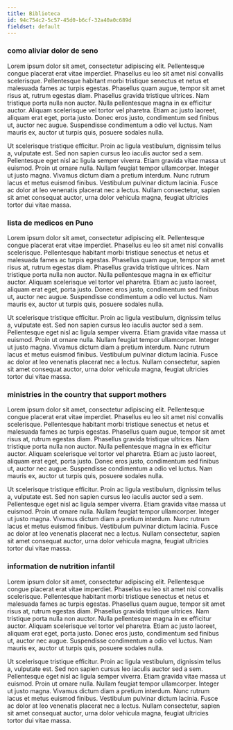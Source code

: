 ```yaml
---
title: Biblioteca
id: 94c754c2-5c57-45d0-b6cf-32a40a0c689d
fieldset: default
---
```

### como aliviar dolor de seno
Lorem ipsum dolor sit amet, consectetur adipiscing elit. Pellentesque congue placerat erat vitae imperdiet. Phasellus eu leo sit amet nisl convallis scelerisque. Pellentesque habitant morbi tristique senectus et netus et malesuada fames ac turpis egestas. Phasellus quam augue, tempor sit amet risus at, rutrum egestas diam. Phasellus gravida tristique ultrices. Nam tristique porta nulla non auctor. Nulla pellentesque magna in ex efficitur auctor. Aliquam scelerisque vel tortor vel pharetra. Etiam ac justo laoreet, aliquam erat eget, porta justo. Donec eros justo, condimentum sed finibus ut, auctor nec augue. Suspendisse condimentum a odio vel luctus. Nam mauris ex, auctor ut turpis quis, posuere sodales nulla.

Ut scelerisque tristique efficitur. Proin ac ligula vestibulum, dignissim tellus a, vulputate est. Sed non sapien cursus leo iaculis auctor sed a sem. Pellentesque eget nisl ac ligula semper viverra. Etiam gravida vitae massa ut euismod. Proin ut ornare nulla. Nullam feugiat tempor ullamcorper. Integer ut justo magna. Vivamus dictum diam a pretium interdum. Nunc rutrum lacus et metus euismod finibus. Vestibulum pulvinar dictum lacinia. Fusce ac dolor at leo venenatis placerat nec a lectus. Nullam consectetur, sapien sit amet consequat auctor, urna dolor vehicula magna, feugiat ultricies tortor dui vitae massa.

### lista de medicos en Puno
Lorem ipsum dolor sit amet, consectetur adipiscing elit. Pellentesque congue placerat erat vitae imperdiet. Phasellus eu leo sit amet nisl convallis scelerisque. Pellentesque habitant morbi tristique senectus et netus et malesuada fames ac turpis egestas. Phasellus quam augue, tempor sit amet risus at, rutrum egestas diam. Phasellus gravida tristique ultrices. Nam tristique porta nulla non auctor. Nulla pellentesque magna in ex efficitur auctor. Aliquam scelerisque vel tortor vel pharetra. Etiam ac justo laoreet, aliquam erat eget, porta justo. Donec eros justo, condimentum sed finibus ut, auctor nec augue. Suspendisse condimentum a odio vel luctus. Nam mauris ex, auctor ut turpis quis, posuere sodales nulla.

Ut scelerisque tristique efficitur. Proin ac ligula vestibulum, dignissim tellus a, vulputate est. Sed non sapien cursus leo iaculis auctor sed a sem. Pellentesque eget nisl ac ligula semper viverra. Etiam gravida vitae massa ut euismod. Proin ut ornare nulla. Nullam feugiat tempor ullamcorper. Integer ut justo magna. Vivamus dictum diam a pretium interdum. Nunc rutrum lacus et metus euismod finibus. Vestibulum pulvinar dictum lacinia. Fusce ac dolor at leo venenatis placerat nec a lectus. Nullam consectetur, sapien sit amet consequat auctor, urna dolor vehicula magna, feugiat ultricies tortor dui vitae massa.

### ministries in the country that support mothers
Lorem ipsum dolor sit amet, consectetur adipiscing elit. Pellentesque congue placerat erat vitae imperdiet. Phasellus eu leo sit amet nisl convallis scelerisque. Pellentesque habitant morbi tristique senectus et netus et malesuada fames ac turpis egestas. Phasellus quam augue, tempor sit amet risus at, rutrum egestas diam. Phasellus gravida tristique ultrices. Nam tristique porta nulla non auctor. Nulla pellentesque magna in ex efficitur auctor. Aliquam scelerisque vel tortor vel pharetra. Etiam ac justo laoreet, aliquam erat eget, porta justo. Donec eros justo, condimentum sed finibus ut, auctor nec augue. Suspendisse condimentum a odio vel luctus. Nam mauris ex, auctor ut turpis quis, posuere sodales nulla.

Ut scelerisque tristique efficitur. Proin ac ligula vestibulum, dignissim tellus a, vulputate est. Sed non sapien cursus leo iaculis auctor sed a sem. Pellentesque eget nisl ac ligula semper viverra. Etiam gravida vitae massa ut euismod. Proin ut ornare nulla. Nullam feugiat tempor ullamcorper. Integer ut justo magna. Vivamus dictum diam a pretium interdum. Nunc rutrum lacus et metus euismod finibus. Vestibulum pulvinar dictum lacinia. Fusce ac dolor at leo venenatis placerat nec a lectus. Nullam consectetur, sapien sit amet consequat auctor, urna dolor vehicula magna, feugiat ultricies tortor dui vitae massa.

### information de nutrition infantil
Lorem ipsum dolor sit amet, consectetur adipiscing elit. Pellentesque congue placerat erat vitae imperdiet. Phasellus eu leo sit amet nisl convallis scelerisque. Pellentesque habitant morbi tristique senectus et netus et malesuada fames ac turpis egestas. Phasellus quam augue, tempor sit amet risus at, rutrum egestas diam. Phasellus gravida tristique ultrices. Nam tristique porta nulla non auctor. Nulla pellentesque magna in ex efficitur auctor. Aliquam scelerisque vel tortor vel pharetra. Etiam ac justo laoreet, aliquam erat eget, porta justo. Donec eros justo, condimentum sed finibus ut, auctor nec augue. Suspendisse condimentum a odio vel luctus. Nam mauris ex, auctor ut turpis quis, posuere sodales nulla.

Ut scelerisque tristique efficitur. Proin ac ligula vestibulum, dignissim tellus a, vulputate est. Sed non sapien cursus leo iaculis auctor sed a sem. Pellentesque eget nisl ac ligula semper viverra. Etiam gravida vitae massa ut euismod. Proin ut ornare nulla. Nullam feugiat tempor ullamcorper. Integer ut justo magna. Vivamus dictum diam a pretium interdum. Nunc rutrum lacus et metus euismod finibus. Vestibulum pulvinar dictum lacinia. Fusce ac dolor at leo venenatis placerat nec a lectus. Nullam consectetur, sapien sit amet consequat auctor, urna dolor vehicula magna, feugiat ultricies tortor dui vitae massa.